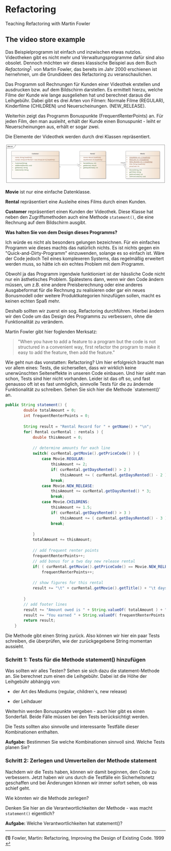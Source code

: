 # Refactoring

 Teaching Refactoring with Martin Fowler

## The video store example

 Das Beispielprogramm ist einfach und inzwischen etwas nutzlos. Videotheken gibt es nicht mehr und
 Verwaltungsprogramme dafür sind also obsolet. Dennoch möchten wir dieses klassische Beispiel aus
 dem Buch *Refactoring*<sup id="fn_1">[1](#footnote_1)</sup>. von Martin Fowler, das bereits im Jahr 2000 erschienen ist hernehmen,
 um die Grundideen des Refactoring zu veranschaulichen.

 Das Programm soll Rechnungen für Kunden einer Videothek erstellen und ausdrucken bzw. auf dem Bildschirm 
 darstellen. Es ermittelt hierzu, welche Filme der Kunde wie lange ausgeliehen hat und berechnet daraus die 
 Leihgebühr. Dabei gibt es drei Arten von Filmen: Normale Filme (REGULAR), Kinderfilme (CHILDREN) und Neuerscheinungen. (NEW_RELEASE).
  
 Weiterhin zeigt das Programm Bonuspunkte (FrequentRenterPoints) an. Für jeden Film, den man ausleiht, erhält der 
 Kunde einen Bonuspunkt - leiht er Neuerscheinungen aus, erhält er sogar zwei.

 Die Elemente der Videothek werden durch drei Klassen repräsentiert.

  ![Klassendiagramm Ausgangspunkt](./VideoStore/doc/VideostoreClasses_000.png)

 **Movie** ist nur eine einfache Datenklasse.

 **Rental** repräsentiert eine Ausleihe eines Films durch einen Kunden.

 **Customer** repräsentiert einen Kunden der Videothek. Diese Klasse hat neben den Zugriffsmethoden auch eine Methode 
 `statement()`, die eine Rechnung auf dem Bildschirm ausgibt.

**Was halten Sie von dem Design dieses Programms?**

 Ich würde es nicht als besonders gelungen bezeichnen. Für ein einfaches Programm wie dieses machts das natürlich nichts. Es ist nichts gegen ein "Quick-and-Dirty-Programm" einzuwenden, solange es so einfach ist. Wäre der Code jedoch Teil eines komplexeren Systems, das regelmäßig erweitert werden muss, so hätte ich ein echtes Problem mit dem Programm.

 Obwohl ja das Programm irgendwie funktioniert ist der hässliche Code nicht nur ein ästhetisches Problem.
 Spätestens dann, wenn wir den Code ändern müssen, um z.B. eine andere Preisberechnung oder eine anderes
 Ausgabeformat für die Rechnung zu realisieren oder gar ein neues Bonusmodell oder weitere Produktkategorien
 hinzufügen sollen, macht es keinen echten Spaß mehr.

 Deshalb sollten wir zuerst ein sog. Refactoring durchführen. Hierbei ändern wir den Code um das Design des Programms zu verbessern, ohne die Funktionalität zu verändern.

 Martin Fowler gibt hier foglenden Merksatz:  

 > "When you have to add a feature to a program but the code is not structured in a convenient way, first refactor the program to make it easy to add the feature, then add the feature."

Wie geht nun das vonstatten: Refactoring?
Um hier erfolgreich braucht man vor allem eines: Tests, die sichersellen, dass wir wirklich keine unerwünschten Seiteneffekte in unseren Code einbauen. Und hier sieht man schon, Tests sind hier nicht vorhanden. Leider ist das oft so,
und fast genausso oft ist es fast unmöglich, sinnvolle Tests für die zu ändernde Funktionalität zu schreiben. Sehen Sie sich hier die Methode `statement()' an.

```java
public String statement() {
        double totalAmount = 0;
        int frequentRenterPoints = 0;

        String result = "Rental Record for " + getName() + "\n";
        for( Rental curRental : rentals ) {
            double thisAmount = 0;

            // determine amounts for each line
            switch( curRental.getMovie().getPriceCode() ) {
                case Movie.REGULAR:
                    thisAmount += 2;
                    if( curRental.getDaysRented() > 2 )
                        thisAmount += ( curRental.getDaysRented() - 2 ) * 1.5;
                    break;
                case Movie.NEW_RELEASE:
                    thisAmount += curRental.getDaysRented() * 3;
                    break;
                case Movie.CHILDRENS:
                    thisAmount += 1.5;
                    if( curRental.getDaysRented() > 3 )
                        thisAmount += ( curRental.getDaysRented() - 3 ) * 1.5;
                    break;

            }
            totalAmount += thisAmount;

            // add frequent renter points
            frequentRenterPoints++;
            // add bonus for a two day new release rental
            if( ( curRental.getMovie().getPriceCode() == Movie.NEW_RELEASE ) && curRental.getDaysRented() > 1 )
                frequentRenterPoints++;

            // show figures for this rental
            result += "\t" + curRental.getMovie().getTitle() + "\t days rented: " + curRental.getDaysRented() + "  = " +  String.valueOf( thisAmount ) + "\n";

        }
        // add footer lines
        result += "Amount owed is " + String.valueOf( totalAmount ) + "\n";
        result += "You earned " + String.valueOf( frequentRenterPoints ) + " frequent renter points";
        return result;
    }
```

Die Methode gibt einen String zurück. Also können wir hier ein paar Tests schreiben, die überprüfen, wie der zurückgegebene String momentan aussieht.

### Schritt 1: Tests für die Methode statement() hinzufügen

Was sollten wir alles Testen? Sehen sie sich dazu die statement-Methode an. Sie berechnet zum einen die Leihgebühr. Dabei ist die Höhe der Leihgebühr abhängig von:

* der Art des Mediums (regular, children's, new release)

* der Leihdauer

Weiterhin werden Bonuspunkte vergeben - auch hier gibt es einen Sonderfall. Beide Fälle müssen bei den Tests berücksichtigt werden.

Die Tests sollten also sinnvolle und interessante Testfälle dieser Kombinationen enthalten.

**Aufgabe:** Bestimmen Sie welche Kombinationen sinnvoll sind. Welche Tests planen Sie?

### Schritt 2: Zerlegen und Umverteilen der Methode statement

Nachdem wir die Tests haben, können wir damit beginnen, den Code zu verbessern. Jetzt haben wir uns durch die Testfälle ein Sicherheitsnetz geschaffen und bei Änderungen können wir immer sofort sehen, ob was schief geht.

Wie könnten wir die Methode zerlegen?

Denken Sie hier an die Verantwortlichkeiten der Methode - was macht `statement()` eigentlich?

**Aufgabe:** Welche Verantwortlichkeiten hat statement()?

 ---
 <b id="footnote_1">(1)</b> Fowler, Martin: Refactoring, Improving the Design of Existing Code. 1999 [↩](#fn_1)